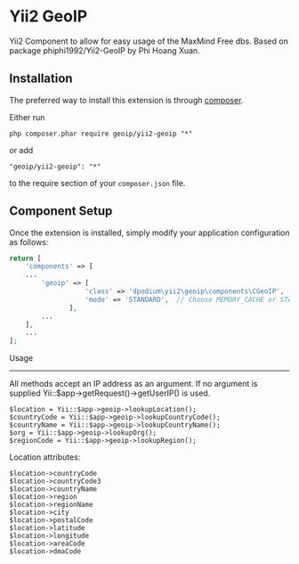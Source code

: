 Yii2 GeoIP
==========
Yii2 Component to allow for easy usage of the MaxMind Free dbs.
Based on package phiphi1992/Yii2-GeoIP by Phi Hoang Xuan.

Installation
------------

The preferred way to install this extension is through [composer](http://getcomposer.org/download/).

Either run

```
php composer.phar require geoip/yii2-geoip "*"
```

or add

```
"geoip/yii2-geoip": "*"
```

to the require section of your `composer.json` file.


Component Setup
-----
Once the extension is installed, simply modify your application configuration as follows:
```php
return [
    'components' => [
    ...
        'geoip' => [
                   'class' => 'dpodium\yii2\geoip\components\CGeoIP',
                   'mode' => 'STANDARD',  // Choose MEMORY_CACHE or STANDARD mode
               ],
        ...
    ],
    ...
];
```

Usage
_____
All methods accept an IP address as an argument. If no argument is supplied Yii::$app->getRequest()->getUserIP() is used.

    $location = Yii::$app->geoip->lookupLocation();
    $countryCode = Yii::$app->geoip->lookupCountryCode();
    $countryName = Yii::$app->geoip->lookupCountryName();
    $org = Yii::$app->geoip->lookupOrg();
    $regionCode = Yii::$app->geoip->lookupRegion();

Location attributes:

    $location->countryCode
    $location->countryCode3
    $location->countryName
    $location->region
    $location->regionName
    $location->city
    $location->postalCode
    $location->latitude
    $location->longitude
    $location->areaCode
    $location->dmaCode



